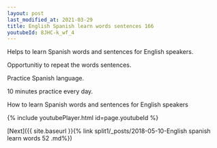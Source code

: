 ```yaml
---
layout: post
last_modified_at: 2021-03-29
title: English Spanish learn words sentences 166 
youtubeId: 8JHC-k_wf_4
---
```

 
 
Helps to learn Spanish words and sentences for English speakers.

Opportunitiy to repeat the words sentences. 

Practice Spanish language. 
 
10 minutes practice every day. 
 
How to learn Spanish words and sentences for English speakers 
 
{% include youtubePlayer.html id=page.youtubeId %}
 
 
[Next]({{ site.baseurl }}{% link  split1/_posts/2018-05-10-English spanish learn words 52 .md%})
 
